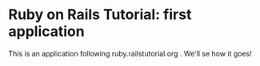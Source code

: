 # Ruby on Rails Tutorial: first application

This is an application following ruby.railstutorial.org . We'll se how it goes!
